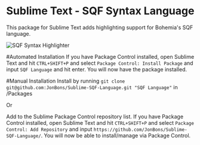 # Sublime Text - SQF Syntax Language
This package for Sublime Text adds highlighting support for Bohemia's SQF language.

![SQF Syntax Highlighter](http://i.imgur.com/lZdwuIi.png "SQF Syntax Highlighter in action!")

#Automated Installation
If you have Package Control installed, open Sublime Text and hit `CTRL+SHIFT+P` and select `Package Control: Install Package` and input `SQF Language` and hit enter. You will now have the package installed.

#Manual Installation
Install by running `git clone git@github.com:JonBons/Sublime-SQF-Language.git "SQF Language"` in /Packages

Or

Add to the Sublime Package Control repository list. If you have Package Control installed, open Sublime Text and hit `CTRL+SHIFT+P` and select `Package Control: Add Repository` and input `https://github.com/JonBons/Sublime-SQF-Language/`. You will now be able to install/manage via Package Control.
